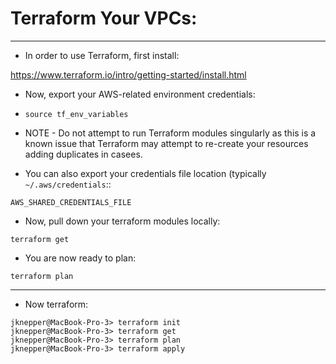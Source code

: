# Terraform Your VPCs:

---

* In order to use Terraform, first install:

https://www.terraform.io/intro/getting-started/install.html

* Now, export your AWS-related environment credentials:
* `source tf_env_variables`

* NOTE - Do not attempt to run Terraform modules singularly as this is a known issue that Terraform may attempt
  to re-create your resources adding duplicates in casees.

* You can also export your credentials file location (typically `~/.aws/credentials`::

`AWS_SHARED_CREDENTIALS_FILE`

* Now, pull down your terraform modules locally:

`terraform get`

* You are now ready to plan:

`terraform plan`

---

* Now terraform:

```
jknepper@MacBook-Pro-3> terraform init
jknepper@MacBook-Pro-3> terraform get
jknepper@MacBook-Pro-3> terraform plan
jknepper@MacBook-Pro-3> terraform apply
```

